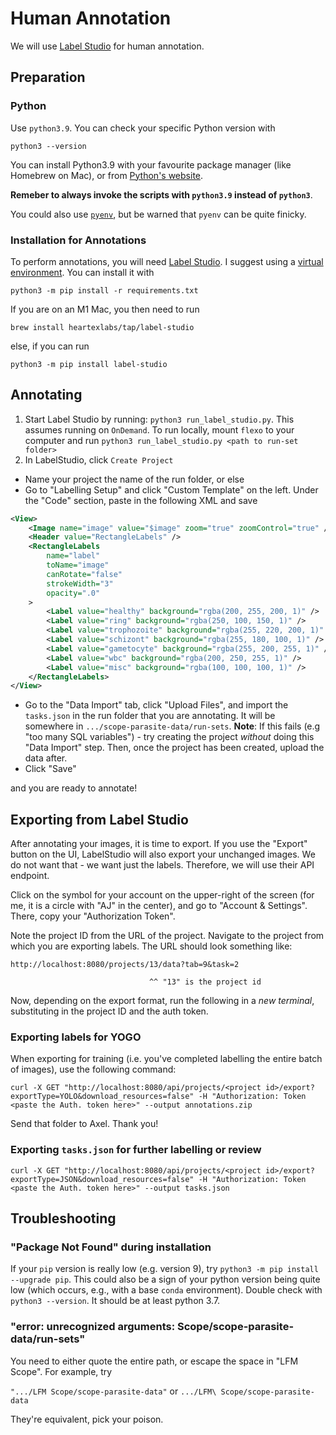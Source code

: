 # Human Annotation

We will use [Label Studio](https://labelstud.io/) for human annotation.

## Preparation

### Python

Use `python3.9`. You can check your specific Python version with

```console
python3 --version
```

You can install Python3.9 with your favourite package manager (like Homebrew on Mac), or from [Python's website](https://www.python.org/downloads/release/python-3913/). 

**Remeber to always invoke the scripts with `python3.9` instead of `python3`**.

You could also use [`pyenv`](https://github.com/pyenv/pyenv), but be warned that `pyenv` can be quite finicky.

### Installation for Annotations

To perform annotations, you will need [Label Studio](https://labelstud.io/). I suggest using a [virtual environment](https://docs.python.org/3/library/venv.html). You can install it with

```console
python3 -m pip install -r requirements.txt
```

If you are on an M1 Mac, you then need to run

```
brew install heartexlabs/tap/label-studio
```

else, if you can run

```console
python3 -m pip install label-studio
```

## Annotating

1. Start Label Studio by running: `python3 run_label_studio.py`. This assumes running on `OnDemand`. To run locally, mount `flexo` to your computer and run `python3 run_label_studio.py <path to run-set folder>`
2. In LabelStudio, click `Create Project`
  - Name your project the name of the run folder, or else
  - Go to "Labelling Setup" and click "Custom Template" on the left. Under the "Code" section, paste in the following XML and save
```xml
<View>
    <Image name="image" value="$image" zoom="true" zoomControl="true" />
    <Header value="RectangleLabels" />
    <RectangleLabels
        name="label"
        toName="image"
        canRotate="false"
        strokeWidth="3"
        opacity=".0"
    >
        <Label value="healthy" background="rgba(200, 255, 200, 1)" />
        <Label value="ring" background="rgba(250, 100, 150, 1)" />
        <Label value="trophozoite" background="rgba(255, 220, 200, 1)" />
        <Label value="schizont" background="rgba(255, 180, 100, 1)" />
        <Label value="gametocyte" background="rgba(255, 200, 255, 1)" />
        <Label value="wbc" background="rgba(200, 250, 255, 1)" />
        <Label value="misc" background="rgba(100, 100, 100, 1)" />
    </RectangleLabels>
</View>
```
  - Go to the "Data Import" tab, click "Upload Files", and import the `tasks.json` in the run folder that you are annotating. It will be somewhere in `.../scope-parasite-data/run-sets`. **Note**: If this fails (e.g "too many SQL variables") - try creating the project _without_ doing this "Data Import" step. Then, once the project has been created, upload the data after.
  - Click "Save"

and you are ready to annotate!

## Exporting from Label Studio

After annotating your images, it is time to export. If you use the "Export" button on the UI, LabelStudio will also export your unchanged images. We do not want that - we want just the labels. Therefore, we will use their API endpoint.

Click on the symbol for your account on the upper-right of the screen (for me, it is a circle with "AJ" in the center), and go to "Account & Settings". There, copy your "Authorization Token".

Note the project ID from the URL of the project. Navigate to the project from which you are exporting labels. The URL should look something like:

```
http://localhost:8080/projects/13/data?tab=9&task=2

                               ^^ "13" is the project id
```

Now, depending on the export format, run the following in a *new terminal*, substituting in the project ID and the auth token.

### Exporting labels for YOGO

When exporting for training (i.e. you've completed labelling the entire batch of images), use the following command:

```console
curl -X GET "http://localhost:8080/api/projects/<project id>/export?exportType=YOLO&download_resources=false" -H "Authorization: Token <paste the Auth. token here>" --output annotations.zip
```

Send that folder to Axel. Thank you!

### Exporting `tasks.json` for further labelling or review

```console
curl -X GET "http://localhost:8080/api/projects/<project id>/export?exportType=JSON&download_resources=false" -H "Authorization: Token <paste the Auth. token here>" --output tasks.json
```

## Troubleshooting

### "Package Not Found" during installation

If your `pip` version is really low (e.g. version 9), try `python3 -m pip install --upgrade pip`. This could also be a sign of your python version being quite low (which occurs, e.g., with a base `conda` environment). Double check with `python3 --version`. It should be at least python 3.7.

### "error: unrecognized arguments: Scope/scope-parasite-data/run-sets"

You need to either quote the entire path, or escape the space in "LFM Scope". For example, try

`".../LFM Scope/scope-parasite-data"` or `.../LFM\ Scope/scope-parasite-data`

They're equivalent, pick your poison.
